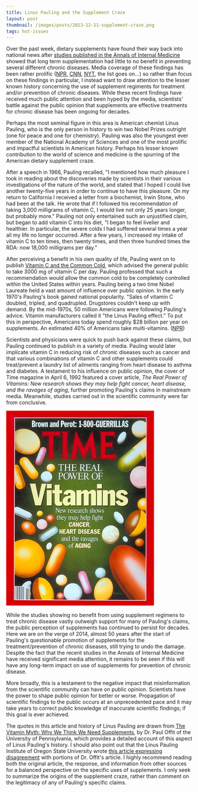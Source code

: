```yaml
---
title: Linus Pauling and the Supplement Craze
layout: post
thumbnail: /images/posts/2013-12-21-supplement-craze.png
tags: hot-issues
---
```

Over the past week, dietary supplements have found their way back into national news after [studies published in the Annals of Internal Medicine](http://annals.org/article.aspx?articleid=1789253) showed that long term supplementation had little to no benefit in preventing several different chronic diseases. Media coverage of these findings has been rather prolific ([NPR](http://www.npr.org/blogs/health/2013/12/17/251955878/the-case-against-multivitamins-grows-stronger), [CNN](http://www.cnn.com/2013/12/16/health/multivitamins-studies/), [NYT](http://well.blogs.nytimes.com/2013/12/16/a-challenge-to-vitamins/?_r=0), the list goes on...) so rather than focus on these findings in particular, I instead want to draw attention to the lesser known history concerning the use of supplement regiments for treatment and/or prevention of chronic diseases. While these recent findings have received much public attention and been hyped by the media, scientists' battle against the public opinion that supplements are effective treatments for chronic disease has been ongoing for decades.

Perhaps the most seminal figure in this area is American chemist Linus Pauling, who is the only person in history to win two Nobel Prizes outright (one for peace and one for chemistry). Pauling was also the youngest ever member of the National Academy of Sciences and one of the most prolific and impactful scientists in American history. Perhaps his lesser known contribution to the world of science and medicine is the spurring of the American dietary supplement craze.

After a speech in 1966, Pauling recalled, "I mentioned how much pleasure I took in reading about the discoveries made by scientists in their various investigations of 
the nature of the world, and stated that I hoped I could live another twenty-five years in order to continue to have this pleasure. On my return to California I received 
a letter from a biochemist, Irwin Stone, who had been at the talk. He wrote that if I followed his recommendation of taking 3,000 milligrams of vitamin C, I would live not 
only 25 years longer, but probably more." Pauling not only entertained such an unjustified claim, but began to add vitamin C into his diet, "I began to feel livelier and 
healthier. In particular, the severe colds I had suffered several times a year all my life no longer occurred. After a few years, I increased my intake of vitamin C to 
ten times, then twenty times, and then three hundred times the RDA: now 18,000 milligrams per day."

After perceiving a benefit in his own quality of life, Pauling went on to publish [Vitamin C and the Common Cold](https://www.goodreads.com/book/show/2807545-vitamin-c-the-common-cold-and-the-flu), which advised the general public to take 3000 mg of vitamin C per day. Pauling professed that such a recommendation would allow the common 
cold to be completely controlled within the United States within years. Pauling being a two time Nobel Laureate held a vast amount of influence over public opinion. In the early 1970's Pauling's book gained national popularity. "Sales of vitamin C doubled, tripled, and quadrupled. Drugstores couldn't keep up with demand. By the mid-1970s, 50 million Americans were following Pauling's advice. Vitamin manufacturers called it "the Linus Pauling effect." To put this in perspective, Americans today spend roughly $28 billion per year on supplements. An estimated 40% of Americans take multi-vitamins. ([NPR](http://www.npr.org/blogs/health/2013/12/17/251955878/the-case-against-multivitamins-grows-stronger))

Scientists and physicians were quick to push back against these claims, but Pauling continued to publish in a variety of media. Pauling would later implicate vitamin
C in reducing risk of chronic diseases such as cancer and that various combinations of vitamin C and other supplements could treat/prevent a laundry list
of ailments ranging from heart disease to asthma and diabetes. A testament to his influence on public opinion, the cover of Time magazine in April 6, 1992 featured a 
cover article, _The Real Power of Vitamins: New research shows they may help fight cancer, heart disease, and the ravages of aging_, further promoting Pauling's 
claims in mainstream media. Meanwhile, studies carried out in the scientific community were far from conclusive.

![time magazine cover](/images/posts/2013-12-21-supplement-craze-time.jpg)

While the studies showing no benefit from using supplement regimens to treat chronic disease vastly outweigh support for many of Pauling's claims, the public perception of supplements has continued to persist for decades. Here we are on the verge of 2014, almost 50 years after the start of Pauling's questionable promotion of supplements for the treatment/prevention of chronic diseases, still trying to undo the damage. Despite the fact that the recent studies in the Annals of Internal Medicine have received significant media attention, it remains to be seen if this will have any long-term impact on use of supplements for prevention of chronic disease.

More broadly, this is a testament to the negative impact that misinformation from the scientific community can have on public opinion. Scientists have the power to shape public opinion for better or worse. Propagation of scientific findings to the public occurs at an unprecedented pace and it may take years to correct public knowledge of inaccurate scientific findings; if this goal is ever achieved.

The quotes in this article and history of Linus Pauling are drawn from [The Vitamin Myth: Why We Think We Need Supplements](http://www.theatlantic.com/health/archive/2013/07/the-vitamin-myth-why-we-think-we-need-supplements/277947/), by Dr. Paul Offit of the University of Pennsylvania, which provides a detailed account of this aspect of Linus Pauling's history. I should also point out that the Linus Pauling Institute of Oregon State University wrote [this article expressing disagreement](http://lpi.oregonstate.edu/news/offit-response.html) with portions of Dr. Offit's article. I highly recommend reading both the original article, the response, and information from other sources for a balanced perspective on the specific uses of supplements. I only seek to summarize the origins of the supplement craze, rather than comment on the legitimacy of any of Pauling's specific claims.